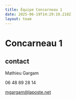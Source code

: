 ```yaml
---
title: Équipe Concarneau 1
date: 2025-06-19T14:29:19.218Z
layout: team
---
```


# Concarneau 1



## contact 

Mathieu Gargam

 06 48 89 28 14

mgargam@laposte.net

